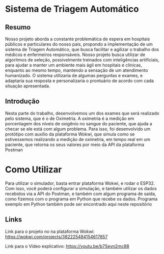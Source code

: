 # Sistema de Triagem Automático

## Resumo
Nosso projeto aborda a constante problemática de espera em hospitais 
públicos e particulares do nosso país, propondo a implementação de um sistema de 
Triagem Automático, que busca facilitar e agilizar o trabalho dos médicos e 
enfermeiros responsáveis. Nosso projeto busca utilizar de algoritmos de seleção, 
possivelmente treinados com inteligências artificiais, para ajudar a manter um 
ambiente mais ágil em hospitais e clínicas, enquanto ao mesmo tempo, mantendo a 
sensação de um atendimento humanizado. O sistema utilizaria de algumas perguntas 
e exames, e adaptaria sua resposta e personalizaria o prontuário de acordo com cada 
situação apresentada. 

## Introdução 
Nesta parte do trabalho, desenvolvemos um dos exames que será realizado pelo sistema, 
que é o de Oximetria. A oximetria é a medição em porcentagem dos níveis de oxigênio
no sangue do paciente, que ajuda a checar se ele está com algum problema. Para isso, 
foi desenvolvido um protótipo com auxílio da plataforma Wokwi, que simula como se estivessemos
realizando a medição de oximetria, em tempo real em um paciente, que retorna os seus valores 
por meio da API da plataforma Postman


# Como Utilizar

Para utilizar o simulador, basta entrar  plataforma Wokwi, e rodar o ESP32. 
Com isso, você poderá configurar a simulação, e também utilizar os dados recebidos via
a API do Postman, e também com algum programa de saída, como fizemos com o programa em Python que recebe
os dados. Programa exemplo em Python também pode ser encontrado aqui neste repositório

## Links

Link para o projeto no na plataforma Wokwi:
https://wokwi.com/projects/382225484154617857

Link para o Vídeo explicativo:
https://youtu.be/b7Sevn2mc88


